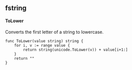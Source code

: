## fstring

#### ToLower
Converts the first letter of a string to lowercase.
```golang
func ToLower(value string) string {
	for i, v := range value {
		return string(unicode.ToLower(v)) + value[i+1:]
	}
	return ""
}
```